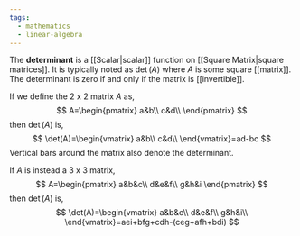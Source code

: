 ```yaml
---
tags:
  - mathematics
  - linear-algebra
---
```


The **determinant** is a [[Scalar|scalar]] function on [[Square Matrix|square matrices]]. It is typically noted as $\det(A)$ where $A$ is some square [[matrix]]. The determinant is zero if and only if the matrix is [[invertible]].

If we define the $2$ x $2$ matrix $A$ as,
$$
A=\begin{pmatrix}
a&b\\ c&d\\
\end{pmatrix}
$$
then $\det(A)$ is,
$$
\det(A)=\begin{vmatrix}
a&b\\ c&d\\
\end{vmatrix}=ad-bc
$$
Vertical bars around the matrix also denote the determinant.

If $A$ is instead a $3$ x $3$ matrix,
$$
A=\begin{pmatrix}
a&b&c\\ d&e&f\\ g&h&i
\end{pmatrix}
$$
then $\det(A)$ is,
$$
\det(A)=\begin{vmatrix}
a&b&c\\ d&e&f\\ g&h&i\\
\end{vmatrix}=aei+bfg+cdh-(ceg+afh+bdi)
$$
